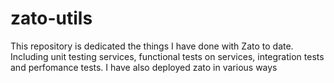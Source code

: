 # zato-utils
This repository is dedicated the things I have done with Zato to date. Including unit testing services, functional tests on services, integration tests and perfomance tests. I have also deployed zato in various ways
